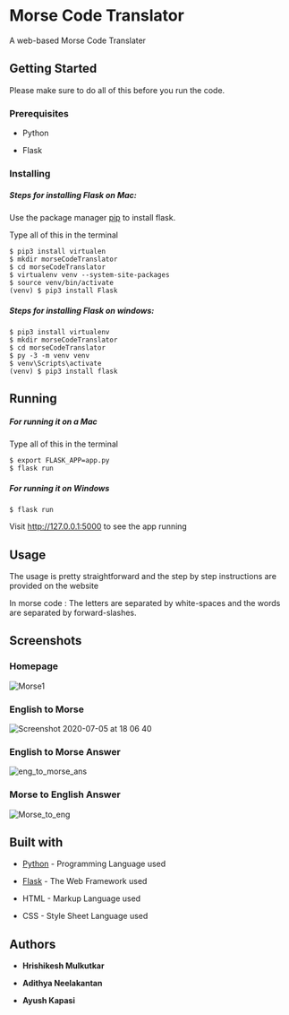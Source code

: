 # Morse Code Translator

A web-based Morse Code Translater

## Getting Started

Please make sure to do all of this before you run the code.

### Prerequisites

* Python 

* Flask

### Installing

##### Steps for installing Flask on Mac:

Use the package manager [pip](https://pip.pypa.io/en/stable/) to install flask.

Type all of this in the terminal

```
$ pip3 install virtualen
$ mkdir morseCodeTranslator
$ cd morseCodeTranslator
$ virtualenv venv --system-site-packages
$ source venv/bin/activate
(venv) $ pip3 install Flask
```
##### Steps for installing Flask on windows:

```
$ pip3 install virtualenv
$ mkdir morseCodeTranslator
$ cd morseCodeTranslator
$ py -3 -m venv venv
$ venv\Scripts\activate
(venv) $ pip3 install flask
```

## Running 

##### For running it on a Mac

Type all of this in the terminal

```
$ export FLASK_APP=app.py
$ flask run
```

##### For running it on Windows

```
$ flask run
````

Visit http://127.0.0.1:5000 to see the app running

## Usage

The usage is pretty straightforward and the step by step instructions are provided on the website

In morse code : The letters are separated by white-spaces and the words are separated by forward-slashes.

## Screenshots

### Homepage

![Morse1](https://user-images.githubusercontent.com/51927760/86534023-f3cec980-bef2-11ea-9eb2-0928bcbd618a.png)

### English to Morse

![Screenshot 2020-07-05 at 18 06 40](https://user-images.githubusercontent.com/51927760/86534130-7fe0f100-bef3-11ea-8936-77cdc67b3211.png)

### English to Morse Answer

![eng_to_morse_ans](https://user-images.githubusercontent.com/51927760/86534172-df3f0100-bef3-11ea-80ca-c1937fff5fe8.png)

### Morse to English Answer

![Morse_to_eng](https://user-images.githubusercontent.com/51927760/86534168-d51d0280-bef3-11ea-94ed-4e02625e5437.png)

## Built with

* [Python](https://www.python.org/) - Programming Language used

* [Flask](https://flask.palletsprojects.com/en/1.1.x/) - The Web Framework used

* HTML - Markup Language used

* CSS - Style Sheet Language used


## Authors

* **Hrishikesh Mulkutkar**

* **Adithya Neelakantan**

* **Ayush Kapasi**

